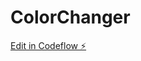 # ColorChanger

[Edit in Codeflow ⚡️](https://stackblitz.com/~/github.com/prajapativikash/ColorChanger)
